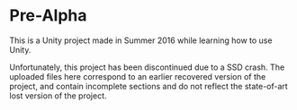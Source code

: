 # Pre-Alpha

This is a Unity project made in Summer 2016 while learning how to use Unity.

Unfortunately, this project has been discontinued due to a SSD crash. The uploaded files here correspond to an earlier recovered version of the project, and contain incomplete sections and do not reflect the state-of-art lost version of the project.
